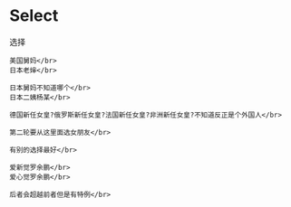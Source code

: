 # Select
选择

    美国舅妈</br>
    日本老婶</br>

    日本舅妈不知道哪个</br>
    日本二姨杨某</br>

    德国新任女皇?俄罗斯新任女皇?法国新任女皇?非洲新任女皇?不知道反正是个外国人</br>

    第二轮要从这里面选女朋友</br>

    有别的选择最好</br>

    爱新觉罗余鹏</br>
    爱心觉罗余鹏</br>

    后者会超越前者但是有特例</br>




